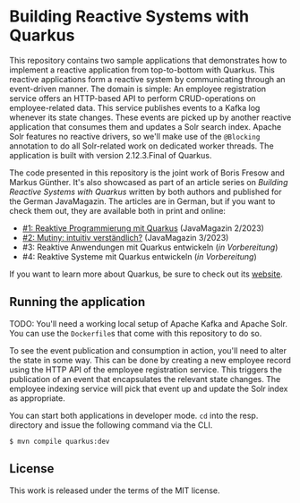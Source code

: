 # Building Reactive Systems with Quarkus

This repository contains two sample applications that demonstrates how to implement a reactive application from top-to-bottom with Quarkus. This reactive applications form a reactive system by communicating through an event-driven manner. The domain is simple: An employee registration service offers an HTTP-based API to perform CRUD-operations on employee-related data. This service publishes events to a Kafka log whenever its state changes. These events are picked up by another reactive application that consumes them and updates a Solr search index. Apache Solr features no reactive drivers, so we'll make use of the `@Blocking` annotation to do all Solr-related work on dedicated worker threads. The application is built with version 2.12.3.Final of Quarkus.

The code presented in this repository is the joint work of Boris Fresow and Markus Günther. It's also showcased as part of an article series on *Building Reactive Systems with Quarkus* written by both authors and published for the German JavaMagazin. The articles are in German, but if you want to check them out, they are available both in print and online:

* [#1: Reaktive Programmierung mit Quarkus](https://entwickler.de/java/quarkus-reaktive-programmierung-java) (JavaMagazin 2/2023)
* [#2: Mutiny: intuitiv verständlich?](https://entwickler.de/java/reactive-library-mutiny-java) (JavaMagazin 3/2023)
* #3: Reaktive Anwendungen mit Quarkus entwickeln (*in Vorbereitung*)
* #4: Reaktive Systeme mit Quarkus entwickeln (*in Vorbereitung*)

If you want to learn more about Quarkus, be sure to check out its [website](https://quarkus.io/).

## Running the application

TODO: You'll need a working local setup of Apache Kafka and Apache Solr. You can use the `Dockerfile`s that come with this repository to do so.

To see the event publication and consumption in action, you'll need to alter the state in some way. This can be done by creating a new employee record using the HTTP API of the employee registration service. This triggers the publication of an event that encapsulates the relevant state changes. The employee indexing service will pick that event up and update the Solr index as appropriate.

You can start both applications in developer mode. `cd` into the resp. directory and issue the following command via the CLI.

```shell
$ mvn compile quarkus:dev
```

## License

This work is released under the terms of the MIT license.